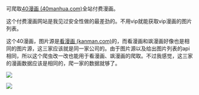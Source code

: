 可爬取[40漫画 (40manhua.com)](https://www.40manhua.com/)全站付费漫画。

这个付费漫画网站是我见过安全性做的最差劲的。不用vip就能获取vip漫画的图片列表。

这个40漫画，图片源是[看漫画 (kanman.com)](https://www.kanman.com/)的，而看漫画和飒漫画好像也是相同的图片源，这三家应该就是同一家公司的。由于图片源以及给出图片列表的api相同，所以这个爬虫改一改也能用于看漫画、飒漫画的爬取。不过我感觉，这三家的漫画数据应该是相同的，爬一家的数据就够了。

![](http://image.iyzyi.com/img/20210804125837.png)

![](http://image.iyzyi.com/img/20210804125838.png)
